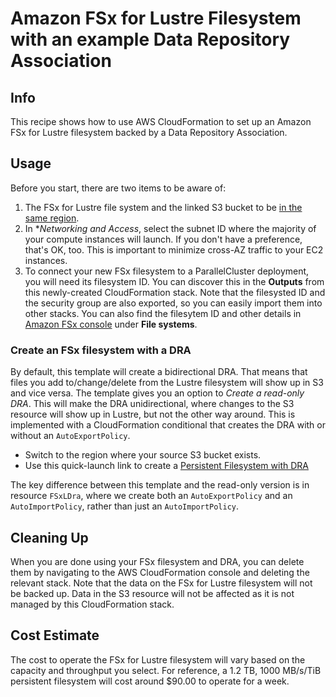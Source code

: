 # Amazon FSx for Lustre Filesystem with an example Data Repository Association

## Info

This recipe shows how to use AWS CloudFormation to set up an Amazon FSx for Lustre filesystem backed by a Data Repository Association.

## Usage

Before you start, there are two items to be aware of:

1. The FSx for Lustre file system and the linked S3 bucket to be [in the same region](https://docs.aws.amazon.com/fsx/latest/LustreGuide/autoimport-data-repo-dra.html#auto-import-prereqs-dra). 
2. In **Networking and Access*, select the subnet ID where the majority of your compute instances will launch. If you don't have a preference, that's OK, too. This is important to minimize cross-AZ traffic to your EC2 instances.
3. To connect your new FSx filesystem to a ParallelCluster deployment, you will need its filesystem ID. You can discover this in the **Outputs** from this newly-created CloudFormation stack. Note that the filesysted ID and the security group are also exported, so you can easily import them into other stacks. You can also find the filesytem ID and other details in [Amazon FSx console](https://console.aws.amazon.com/fsx/home) under **File systems**.

### Create an FSx filesystem with a DRA

By default, this template will create a bidirectional DRA. That means that files you add to/change/delete from the Lustre filesystem will show up in S3 and vice versa. The template gives you an option to *Create a read-only DRA*. This will make the DRA unidirectional, where changes to the S3 resource will show up in Lustre, but not the other way around. This is implemented with a CloudFormation conditional that creates the DRA with or without an `AutoExportPolicy`. 

* Switch to the region where your source S3 bucket exists.
* Use this quick-launch link to create a [Persistent Filesystem with DRA](https://console.aws.amazon.com/cloudformation/home?region=us-east-2#/stacks/create/review?stackName=fsxl-dra&templateURL=https://aws-hpc-recipes.s3.us-east-1.amazonaws.com/main/recipes/storage/fsx_lustre_s3_dra/assets/perisistent-dra.yaml)

The key difference between this template and the read-only version is in resource `FSxLDra`, where we create both an `AutoExportPolicy` and an `AutoImportPolicy`, rather than just an `AutoImportPolicy`.

## Cleaning Up

When you are done using your FSx filesystem and DRA, you can delete them by navigating to the AWS CloudFormation console and deleting the relevant stack. Note that the data on the FSx for Lustre filesystem will not be backed up. Data in the S3 resource will not be affected as it is not managed by this CloudFormation stack. 

## Cost Estimate

The cost to operate the FSx for Lustre filesystem will vary based on the capacity and throughput you select. For reference, a 1.2 TB, 1000 MB/s/TiB persistent filesystem will cost around $90.00 to operate for a week. 
